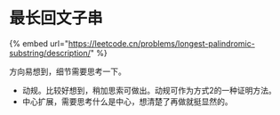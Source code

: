 # 最长回文子串

{% embed url="https://leetcode.cn/problems/longest-palindromic-substring/description/" %}

方向易想到，细节需要思考一下。

* 动规。比较好想到，稍加思索可做出。动规可作为方式2的一种证明方法。
* 中心扩展，需要思考什么是中心，想清楚了再做就挺显然的。
